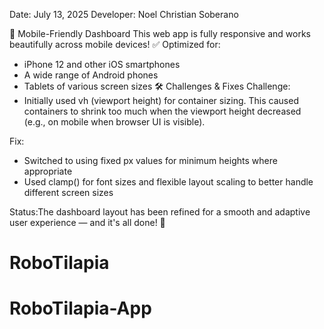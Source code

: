 Date: July 13, 2025
Developer: Noel Christian Soberano

📱 Mobile-Friendly Dashboard
This web app is fully responsive and works beautifully across mobile devices!
✅ Optimized for:
  - iPhone 12 and other iOS smartphones
  - A wide range of Android phones
  - Tablets of various screen sizes
🛠️ Challenges & Fixes
Challenge:
  - Initially used vh (viewport height) for container sizing. This caused containers to shrink too much when the viewport height decreased (e.g., on mobile when browser UI is visible).

Fix:
  - Switched to using fixed px values for minimum heights where appropriate
  - Used clamp() for font sizes and flexible layout scaling to better handle different screen sizes

Status:The dashboard layout has been refined for a smooth and adaptive user experience — and it's all done! 🙌
# RoboTilapia
# RoboTilapia-App
